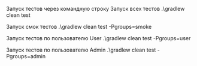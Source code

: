 Запуск тестов через командную строку
Запуск всех тестов
.\gradlew clean test

Запуск смок тестов 
.\gradlew clean test -Pgroups=smoke

Запуск тестов по пользователю User
.\gradlew clean test -Pgroups=user

Запуск тестов по пользователю Admin
.\gradlew clean test -Pgroups=admin
